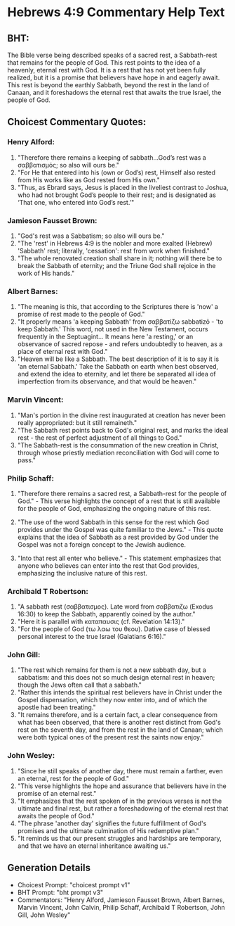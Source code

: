 # Hebrews 4:9 Commentary Help Text

## BHT:
The Bible verse being described speaks of a sacred rest, a Sabbath-rest that remains for the people of God. This rest points to the idea of a heavenly, eternal rest with God. It is a rest that has not yet been fully realized, but it is a promise that believers have hope in and eagerly await. This rest is beyond the earthly Sabbath, beyond the rest in the land of Canaan, and it foreshadows the eternal rest that awaits the true Israel, the people of God.

## Choicest Commentary Quotes:
### Henry Alford:
1. "Therefore there remains a keeping of sabbath...God’s rest was a σαββατισμός; so also will ours be." 
2. "For He that entered into his (own or God’s) rest, Himself also rested from His works like as God rested from His own."
3. "Thus, as Ebrard says, Jesus is placed in the liveliest contrast to Joshua, who had not brought God’s people to their rest; and is designated as ‘That one, who entered into God’s rest.’"

### Jamieson Fausset Brown:
1. "God's rest was a Sabbatism; so also will ours be."
2. "The 'rest' in Hebrews 4:9 is the nobler and more exalted (Hebrew) 'Sabbath' rest; literally, 'cessation': rest from work when finished."
3. "The whole renovated creation shall share in it; nothing will there be to break the Sabbath of eternity; and the Triune God shall rejoice in the work of His hands."

### Albert Barnes:
1. "The meaning is this, that according to the Scriptures there is 'now' a promise of rest made to the people of God."
2. "It properly means 'a keeping Sabbath' from σαββατίζω sabbatizō - 'to keep Sabbath.' This word, not used in the New Testament, occurs frequently in the Septuagint... It means here 'a resting,' or an observance of sacred repose - and refers undoubtedly to heaven, as a place of eternal rest with God."
3. "Heaven will be like a Sabbath. The best description of it is to say it is 'an eternal Sabbath.' Take the Sabbath on earth when best observed, and extend the idea to eternity, and let there be separated all idea of imperfection from its observance, and that would be heaven."

### Marvin Vincent:
1. "Man's portion in the divine rest inaugurated at creation has never been really appropriated: but it still remaineth."
2. "The Sabbath rest points back to God's original rest, and marks the ideal rest - the rest of perfect adjustment of all things to God."
3. "The Sabbath-rest is the consummation of the new creation in Christ, through whose priestly mediation reconciliation with God will come to pass."

### Philip Schaff:
1. "Therefore there remains a sacred rest, a Sabbath-rest for the people of God." - This verse highlights the concept of a rest that is still available for the people of God, emphasizing the ongoing nature of this rest.

2. "The use of the word Sabbath in this sense for the rest which God provides under the Gospel was quite familiar to the Jews." - This quote explains that the idea of Sabbath as a rest provided by God under the Gospel was not a foreign concept to the Jewish audience.

3. "Into that rest all enter who believe." - This statement emphasizes that anyone who believes can enter into the rest that God provides, emphasizing the inclusive nature of this rest.

### Archibald T Robertson:
1. "A sabbath rest (σαββατισμος). Late word from σαββατιζω (Exodus 16:30) to keep the Sabbath, apparently coined by the author." 
2. "Here it is parallel with καταπαυσις (cf. Revelation 14:13)." 
3. "For the people of God (τω λαω του θεου). Dative case of blessed personal interest to the true Israel (Galatians 6:16)."

### John Gill:
1. "The rest which remains for them is not a new sabbath day, but a sabbatism: and this does not so much design eternal rest in heaven; though the Jews often call that a sabbath."
2. "Rather this intends the spiritual rest believers have in Christ under the Gospel dispensation, which they now enter into, and of which the apostle had been treating."
3. "It remains therefore, and is a certain fact, a clear consequence from what has been observed, that there is another rest distinct from God's rest on the seventh day, and from the rest in the land of Canaan; which were both typical ones of the present rest the saints now enjoy."

### John Wesley:
1. "Since he still speaks of another day, there must remain a farther, even an eternal, rest for the people of God."
2. "This verse highlights the hope and assurance that believers have in the promise of an eternal rest."
3. "It emphasizes that the rest spoken of in the previous verses is not the ultimate and final rest, but rather a foreshadowing of the eternal rest that awaits the people of God."
4. "The phrase 'another day' signifies the future fulfillment of God's promises and the ultimate culmination of His redemptive plan."
5. "It reminds us that our present struggles and hardships are temporary, and that we have an eternal inheritance awaiting us."


## Generation Details
- Choicest Prompt: "choicest prompt v1"
- BHT Prompt: "bht prompt v3"
- Commentators: "Henry Alford, Jamieson Fausset Brown, Albert Barnes, Marvin Vincent, John Calvin, Philip Schaff, Archibald T Robertson, John Gill, John Wesley"
